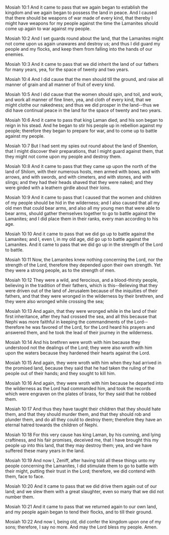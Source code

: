 Mosiah 10:1 And it came to pass that we again began to establish the
kingdom and we again began to possess the land in peace. And I caused
that there should be weapons of war made of every kind, that thereby I
might have weapons for my people against the time the Lamanites should
come up again to war against my people.

Mosiah 10:2 And I set guards round about the land, that the Lamanites
might not come upon us again unawares and destroy us; and thus I did
guard my people and my flocks, and keep them from falling into the hands
of our enemies.

Mosiah 10:3 And it came to pass that we did inherit the land of our
fathers for many years, yea, for the space of twenty and two years.

Mosiah 10:4 And I did cause that the men should till the ground, and
raise all manner of grain and all manner of fruit of every kind.

Mosiah 10:5 And I did cause that the women should spin, and toil, and
work, and work all manner of fine linen, yea, and cloth of every kind,
that we might clothe our nakedness; and thus we did prosper in the
land--thus we did have continual peace in the land for the space of
twenty and two years.

Mosiah 10:6 And it came to pass that king Laman died, and his son began
to reign in his stead. And he began to stir his people up in rebellion
against my people; therefore they began to prepare for war, and to come
up to battle against my people.

Mosiah 10:7 But I had sent my spies out round about the land of Shemlon,
that I might discover their preparations, that I might guard against
them, that they might not come upon my people and destroy them.

Mosiah 10:8 And it came to pass that they came up upon the north of the
land of Shilom, with their numerous hosts, men armed with bows, and with
arrows, and with swords, and with cimeters, and with stones, and with
slings; and they had their heads shaved that they were naked; and they
were girded with a leathern girdle about their loins.

Mosiah 10:9 And it came to pass that I caused that the women and
children of my people should be hid in the wilderness; and I also caused
that all my old men that could bear arms, and also all my young men that
were able to bear arms, should gather themselves together to go to
battle against the Lamanites; and I did place them in their ranks, every
man according to his age.

Mosiah 10:10 And it came to pass that we did go up to battle against the
Lamanites; and I, even I, in my old age, did go up to battle against the
Lamanites. And it came to pass that we did go up in the strength of the
Lord to battle.

Mosiah 10:11 Now, the Lamanites knew nothing concerning the Lord, nor
the strength of the Lord, therefore they depended upon their own
strength. Yet they were a strong people, as to the strength of men.

Mosiah 10:12 They were a wild, and ferocious, and a blood-thirsty
people, believing in the tradition of their fathers, which is
this--Believing that they were driven out of the land of Jerusalem
because of the iniquities of their fathers, and that they were wronged
in the wilderness by their brethren, and they were also wronged while
crossing the sea;

Mosiah 10:13 And again, that they were wronged while in the land of
their first inheritance, after they had crossed the sea, and all this
because that Nephi was more faithful in keeping the commandments of the
Lord--therefore he was favored of the Lord, for the Lord heard his
prayers and answered them, and he took the lead of their journey in the
wilderness.

Mosiah 10:14 And his brethren were wroth with him because they
understood not the dealings of the Lord; they were also wroth with him
upon the waters because they hardened their hearts against the Lord.

Mosiah 10:15 And again, they were wroth with him when they had arrived
in the promised land, because they said that he had taken the ruling of
the people out of their hands; and they sought to kill him.

Mosiah 10:16 And again, they were wroth with him because he departed
into the wilderness as the Lord had commanded him, and took the records
which were engraven on the plates of brass, for they said that he robbed
them.

Mosiah 10:17 And thus they have taught their children that they should
hate them, and that they should murder them, and that they should rob
and plunder them, and do all they could to destroy them; therefore they
have an eternal hatred towards the children of Nephi.

Mosiah 10:18 For this very cause has king Laman, by his cunning, and
lying craftiness, and his fair promises, deceived me, that I have
brought this my people up into this land, that they may destroy them;
yea, and we have suffered these many years in the land.

Mosiah 10:19 And now I, Zeniff, after having told all these things unto
my people concerning the Lamanites, I did stimulate them to go to battle
with their might, putting their trust in the Lord; therefore, we did
contend with them, face to face.

Mosiah 10:20 And it came to pass that we did drive them again out of our
land; and we slew them with a great slaughter, even so many that we did
not number them.

Mosiah 10:21 And it came to pass that we returned again to our own land,
and my people again began to tend their flocks, and to till their
ground.

Mosiah 10:22 And now I, being old, did confer the kingdom upon one of my
sons; therefore, I say no more. And may the Lord bless my people. Amen.
